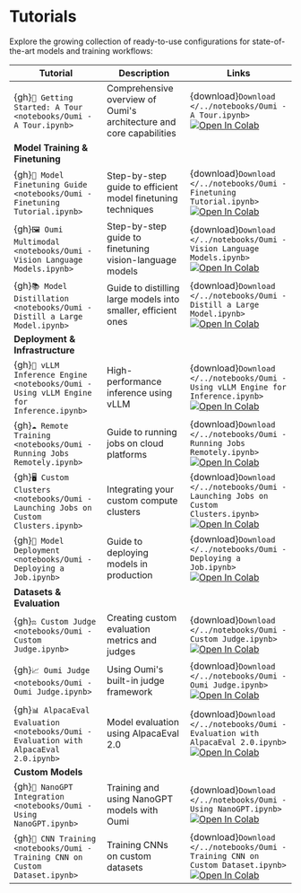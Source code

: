 # Tutorials

Explore the growing collection of ready-to-use configurations for state-of-the-art models and training workflows:

| Tutorial | Description | Links |
|----------|-------------|--------|
| {gh}`🎯 Getting Started: A Tour <notebooks/Oumi - A Tour.ipynb>` | Comprehensive overview of Oumi's architecture and core capabilities | {download}`Download </../notebooks/Oumi - A Tour.ipynb>` <br> <a target="_blank" href="https://colab.research.google.com/github/oumi-ai/oumi/blob/main/notebooks/Oumi - A Tour.ipynb"><img src="https://colab.research.google.com/assets/colab-badge.svg" alt="Open In Colab"/></a> |
| **Model Training & Finetuning** |||
| {gh}`🔧 Model Finetuning Guide <notebooks/Oumi - Finetuning Tutorial.ipynb>` | Step-by-step guide to efficient model finetuning techniques | {download}`Download </../notebooks/Oumi - Finetuning Tutorial.ipynb>` <br> <a target="_blank" href="https://colab.research.google.com/github/oumi-ai/oumi/blob/main/notebooks/Oumi - Finetuning Tutorial.ipynb"><img src="https://colab.research.google.com/assets/colab-badge.svg" alt="Open In Colab"/></a> |
| {gh}`🖼️ Oumi Multimodal <notebooks/Oumi - Vision Language Models.ipynb>` | Step-by-step guide to finetuning vision-language models | {download}`Download </../notebooks/Oumi - Vision Language Models.ipynb>` <br> <a target="_blank" href="https://colab.research.google.com/github/oumi-ai/oumi/blob/main/notebooks/Oumi - Vision Language Models.ipynb"><img src="https://colab.research.google.com/assets/colab-badge.svg" alt="Open In Colab"/></a>  |
| {gh}`📚 Model Distillation <notebooks/Oumi - Distill a Large Model.ipynb>` | Guide to distilling large models into smaller, efficient ones | {download}`Download </../notebooks/Oumi - Distill a Large Model.ipynb>` <br> <a target="_blank" href="https://colab.research.google.com/github/oumi-ai/oumi/blob/main/notebooks/Oumi - Distill a Large Model.ipynb"><img src="https://colab.research.google.com/assets/colab-badge.svg" alt="Open In Colab"/></a> |
| **Deployment & Infrastructure** |||
| {gh}`🔄 vLLM Inference Engine <notebooks/Oumi - Using vLLM Engine for Inference.ipynb>` | High-performance inference using vLLM | {download}`Download </../notebooks/Oumi - Using vLLM Engine for Inference.ipynb>` <br> <a target="_blank" href="https://colab.research.google.com/github/oumi-ai/oumi/blob/main/notebooks/Oumi - Using vLLM Engine for Inference.ipynb"><img src="https://colab.research.google.com/assets/colab-badge.svg" alt="Open In Colab"/></a> |
| {gh}`☁️ Remote Training <notebooks/Oumi - Running Jobs Remotely.ipynb>` | Guide to running jobs on cloud platforms | {download}`Download </../notebooks/Oumi - Running Jobs Remotely.ipynb>` <br> <a target="_blank" href="https://colab.research.google.com/github/oumi-ai/oumi/blob/main/notebooks/Oumi - Running Jobs Remotely.ipynb"><img src="https://colab.research.google.com/assets/colab-badge.svg" alt="Open In Colab"/></a> |
| {gh}`🖥️ Custom Clusters <notebooks/Oumi - Launching Jobs on Custom Clusters.ipynb>` | Integrating your custom compute clusters | {download}`Download </../notebooks/Oumi - Launching Jobs on Custom Clusters.ipynb>` <br> <a target="_blank" href="https://colab.research.google.com/github/oumi-ai/oumi/blob/main/notebooks/Oumi - Launching Jobs on Custom Clusters.ipynb"><img src="https://colab.research.google.com/assets/colab-badge.svg" alt="Open In Colab"/></a> |
| {gh}`🚀 Model Deployment <notebooks/Oumi - Deploying a Job.ipynb>` | Guide to deploying models in production | {download}`Download </../notebooks/Oumi - Deploying a Job.ipynb>` <br> <a target="_blank" href="https://colab.research.google.com/github/oumi-ai/oumi/blob/main/notebooks/Oumi - Deploying a Job.ipynb"><img src="https://colab.research.google.com/assets/colab-badge.svg" alt="Open In Colab"/></a> |
| **Datasets & Evaluation** |||
| {gh}`⚖️ Custom Judge <notebooks/Oumi - Custom Judge.ipynb>` | Creating custom evaluation metrics and judges | {download}`Download </../notebooks/Oumi - Custom Judge.ipynb>` <br> <a target="_blank" href="https://colab.research.google.com/github/oumi-ai/oumi/blob/main/notebooks/Oumi - Custom Judge.ipynb"><img src="https://colab.research.google.com/assets/colab-badge.svg" alt="Open In Colab"/></a> |
| {gh}`📈 Oumi Judge <notebooks/Oumi - Oumi Judge.ipynb>` | Using Oumi's built-in judge framework | {download}`Download </../notebooks/Oumi - Oumi Judge.ipynb>` <br> <a target="_blank" href="https://colab.research.google.com/github/oumi-ai/oumi/blob/main/notebooks/Oumi - Oumi Judge.ipynb"><img src="https://colab.research.google.com/assets/colab-badge.svg" alt="Open In Colab"/></a> |
| {gh}`📊 AlpacaEval Evaluation <notebooks/Oumi - Evaluation with AlpacaEval 2.0.ipynb>` | Model evaluation using AlpacaEval 2.0 | {download}`Download </../notebooks/Oumi - Evaluation with AlpacaEval 2.0.ipynb>` <br> <a target="_blank" href="https://colab.research.google.com/github/oumi-ai/oumi/blob/main/notebooks/Oumi - Evaluation with AlpacaEval 2.0.ipynb"><img src="https://colab.research.google.com/assets/colab-badge.svg" alt="Open In Colab"/></a> |
| **Custom Models** |||
| {gh}`🧠 NanoGPT Integration <notebooks/Oumi - Using NanoGPT.ipynb>` | Training and using NanoGPT models with Oumi | {download}`Download </../notebooks/Oumi - Using NanoGPT.ipynb>` <br> <a target="_blank" href="https://colab.research.google.com/github/oumi-ai/oumi/blob/main/notebooks/Oumi - Using NanoGPT.ipynb"><img src="https://colab.research.google.com/assets/colab-badge.svg" alt="Open In Colab"/></a> |
| {gh}`🔄 CNN Training <notebooks/Oumi - Training CNN on Custom Dataset.ipynb>` | Training CNNs on custom datasets | {download}`Download </../notebooks/Oumi - Training CNN on Custom Dataset.ipynb>` <br> <a target="_blank" href="https://colab.research.google.com/github/oumi-ai/oumi/blob/main/notebooks/Oumi - Training CNN on Custom Dataset.ipynb"><img src="https://colab.research.google.com/assets/colab-badge.svg" alt="Open In Colab"/></a> |
